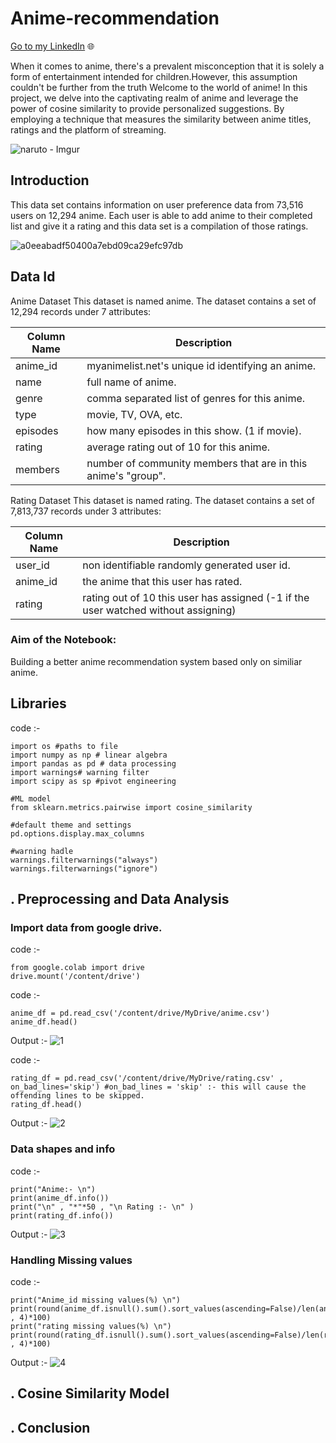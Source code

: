 # Anime-recommendation

[Go to my LinkedIn](https://www.linkedin.com/in/lawrence-mondal/) 🌐

When it comes to anime, there's a prevalent misconception that it is solely a form of entertainment intended for children.However, this assumption couldn't be further from the truth
Welcome to the world of anime! In this project, we delve into the captivating realm of anime and leverage the power of cosine similarity to provide personalized suggestions. By employing a technique that measures the similarity between anime titles, ratings and the platform of streaming.

![naruto - Imgur](https://github.com/023lawrence/Anime-recommendation/assets/66831315/d5820404-1b7e-4522-b2a3-432b40459436)

## Introduction

This data set contains information on user preference data from 73,516 users on 12,294 anime. Each user is able to add anime to their completed list and give it a rating and this data set is a compilation of those ratings.

![a0eeabadf50400a7ebd09ca29efc97db](https://github.com/023lawrence/Anime-recommendation/assets/66831315/86d1f109-a41c-4a9d-92bf-8b0fbe97bac4)

## Data Id

Anime Dataset
This dataset is named anime. The dataset contains a set of 12,294 records under 7 attributes:

| Column Name | Description |
| --- | --- |
| anime_id | myanimelist.net's unique id identifying an anime. |
| name | full name of anime. |
| genre | comma separated list of genres for this anime. |
| type | movie, TV, OVA, etc. |
| episodes | how many episodes in this show. (1 if movie). |
| rating	| average rating out of 10 for this anime. |
| members	|number of community members that are in this anime's "group". |

Rating Dataset
This dataset is named rating. The dataset contains a set of 7,813,737 records under 3 attributes:

| Column Name| Description | 
| --- | --- |
| user_id | non identifiable randomly generated user id. | 
| anime_id | the anime that this user has rated. |
| rating	| rating out of 10 this user has assigned (-1 if the user watched without assigning) |


### Aim of the Notebook:
Building a better anime recommendation system based only on similiar anime.

## Libraries

code :- 
```
import os #paths to file
import numpy as np # linear algebra
import pandas as pd # data processing
import warnings# warning filter
import scipy as sp #pivot engineering

#ML model
from sklearn.metrics.pairwise import cosine_similarity

#default theme and settings
pd.options.display.max_columns

#warning hadle
warnings.filterwarnings("always")
warnings.filterwarnings("ignore")
```

## . Preprocessing and Data Analysis
### Import data from google drive.
code :- 
```
from google.colab import drive
drive.mount('/content/drive')
```
code :- 
```
anime_df = pd.read_csv('/content/drive/MyDrive/anime.csv')
anime_df.head()
```
Output :- 
![1](https://github.com/023lawrence/Anime-recommendation/assets/66831315/652a724d-cf53-4922-b948-a3fddd7e9160)

code :- 
```
rating_df = pd.read_csv('/content/drive/MyDrive/rating.csv' ,  on_bad_lines='skip') #on_bad_lines = 'skip' :- this will cause the offending lines to be skipped.
rating_df.head()
```
Output :- 
![2](https://github.com/023lawrence/Anime-recommendation/assets/66831315/35c66596-2045-45f4-9095-accf6459616e)

### Data shapes and info
code :- 
```
print("Anime:- \n")
print(anime_df.info())
print("\n" , "*"*50 , "\n Rating :- \n" )
print(rating_df.info())
```
Output :- 
![3](https://github.com/023lawrence/Anime-recommendation/assets/66831315/ee68bfd6-e92f-4b9a-a4b2-b67d6672fd3f)

### Handling Missing values
code :- 
```
print("Anime_id missing values(%) \n")
print(round(anime_df.isnull().sum().sort_values(ascending=False)/len(anime_df.index) , 4)*100)
print("rating missing values(%) \n")
print(round(rating_df.isnull().sum().sort_values(ascending=False)/len(rating_df.index) , 4)*100)
```
Output :- 
![4](https://github.com/023lawrence/Anime-recommendation/assets/66831315/90030721-a905-47b8-83a2-e86e32e784e9)

## . Cosine Similarity Model
## . Conclusion




	




